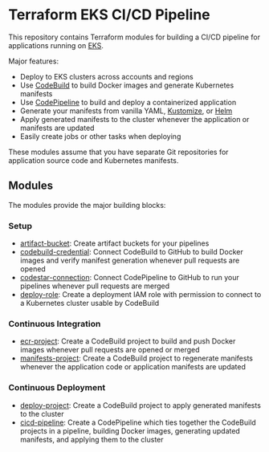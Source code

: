 # Terraform EKS CI/CD Pipeline

This repository contains Terraform modules for building a CI/CD pipeline for
applications running on [EKS].

Major features:

* Deploy to EKS clusters across accounts and regions
* Use [CodeBuild] to build Docker images and generate Kubernetes manifests
* Use [CodePipeline] to build and deploy a containerized application
* Generate your manifests from vanilla YAML, [Kustomize], or [Helm]
* Apply generated manifests to the cluster whenever the application or manifests
  are updated
* Easily create jobs or other tasks when deploying

These modules assume that you have separate Git repositories for application
source code and Kubernetes manifests.

## Modules

The modules provide the major building blocks:

### Setup

* [artifact-bucket](./modules/artifact-bucket): Create artifact buckets for your
  pipelines
* [codebuild-credential](./modules/codebuild-credential): Connect CodeBuild to GitHub to
  build Docker images and verify manifest generation whenever pull requests are
  opened
* [codestar-connection](./modules/codestar-connection): Connect CodePipeline to GitHub
  to run your pipelines whenever pull requests are merged
* [deploy-role](./modules/deploy-role): Create a deployment IAM role with
  permission to connect to a Kubernetes cluster usable by CodeBuild

### Continuous Integration

* [ecr-project](./modules/ecr-project): Create a CodeBuild project to build and push
  Docker images whenever pull requests are opened or merged
* [manifests-project](./modules/manifests-project): Create a CodeBuild project to
  regenerate manifests whenever the application code or application manifests
  are updated

### Continuous Deployment

* [deploy-project](./modules/deploy-project): Create a CodeBuild project to apply
  generated manifests to the cluster
* [cicd-pipeline](./modules/cicd-pipeline): Create a CodePipeline which ties together
  the CodeBuild projects in a pipeline, building Docker images, generating
  updated manifests, and applying them to the cluster

[EKS]: https://aws.amazon.com/eks/
[CodeBuild]: https://aws.amazon.com/codebuild/
[CodePipeline]: https://aws.amazon.com/codepipeline/
[Kustomize]: https://kustomize.io/
[Helm]: https://helm.sh/

